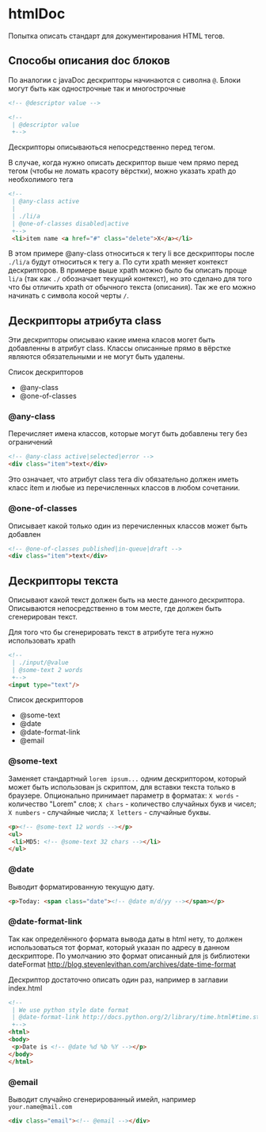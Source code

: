 htmlDoc
=======


Попытка описать стандарт для документирования HTML тегов.

## Способы описания doc блоков

По аналогии с javaDoc дескрипторы начинаются с сиволна ```@```.
Блоки могут быть как однострочные так и многострочные

```html
<!-- @descriptor value -->

<!-- 
 | @descriptor value
 +-->
```

Дескрипторы описываються непосредственно перед тегом.

В случае, когда нужно описать дескриптор выше чем прямо перед тегом (чтобы не ломать красоту вёрстки), можно указать xpath до необхолимого тега
```html
<!--
 | @any-class active
 |
 | ./li/a
 | @one-of-classes disabled|active
 +-->
 <li>item name <a href="#" class="delete">X</a></li>
```
В этом примере @any-class относиться к тегу li все дескрипторы после ```./li/a``` будут относиться к тегу a.
По сути xpath меняет контекст дескрипторов.
В примере выше xpath можно было бы описать проще ```li/a``` (так как ```./``` обозначает текущий контекст), но это сделано для того что бы отличить xpath от обычного текста (описания).
Так же его можно начинать с символа косой черты ```/```.

## Дескрипторы атрибута class

Эти дескрипторы описываю какие имена класов могет быть добавленны в атрибут class.
Классы описанные прямо в вёрстке являются обязательными и не могут быть удалены.

Список дескрипторов

- @any-class
- @one-of-classes

### @any-class

Перечисляет имена классов, которые могут быть добавлены тегу без ограничений

```html
<!-- @any-class active|selected|error -->
<div class="item">text</div>
```
Это означает, что атрибут class тега div обязательно должен иметь класс item и любые из перечисленных классов в любом сочетании.

### @one-of-classes

Описывает какой только один из перечисленных классов может быть добавлен
```html
<!-- @one-of-classes published|in-queue|draft -->
<div class="item">text</div>
```

## Дескрипторы текста

Описывают какой текст должен быть на месте данного дескриптора.
Описываются непосредственно в том месте, где должен быть сгенерирован текст.

Для того что бы сгенерировать текст в атрибуте тега нужно использовать xpath
```html
<!--
 | ./input/@value
 | @some-text 2 words
 +-->
<input type="text"/>
```

Список дескрипторов

- @some-text
- @date
- @date-format-link
- @email

### @some-text

Заменяет стандартный ```lorem ipsum...``` одним дескриптором, который может быть использован js скриптом, для вставки текста только в браузере.
Опционально принимает параметр в форматах: ```X words``` - количество "Lorem" слов; ```X chars``` - количество случайных букв и чисел; ```X numbers``` - случайные числа; ```X letters``` - случайные буквы.
```html
<p><!-- @some-text 12 words --></p>
<ul>
 <li>MD5: <!-- @some-text 32 chars --></li>
</ul>
```

### @date

Выводит форматированную текущую дату.
```html
<p>Today: <span class="date"><!-- @date m/d/yy --></span></p>
```

### @date-format-link

Так как определённого формата вывода даты в html нету, то должен использоваться тот формат, который указан по адресу в данном дескрипторе.
По умолчанию это формат описанный для js библиотеки dateFormat http://blog.stevenlevithan.com/archives/date-time-format

Дескриптор достаточно описать один раз, например в заглавии index.html
```html
<!--
 | We use python style date format
 | @date-format-link http://docs.python.org/2/library/time.html#time.strftime
 +-->
<html>
<body>
 <p>Date is <!-- @date %d %b %Y --></p>
</body>
</html>
```

### @email

Выводит случайно сгенерированный имейл, например ```your.name@mail.com```
```html
<div class="email"><!-- @email --></div>
```
